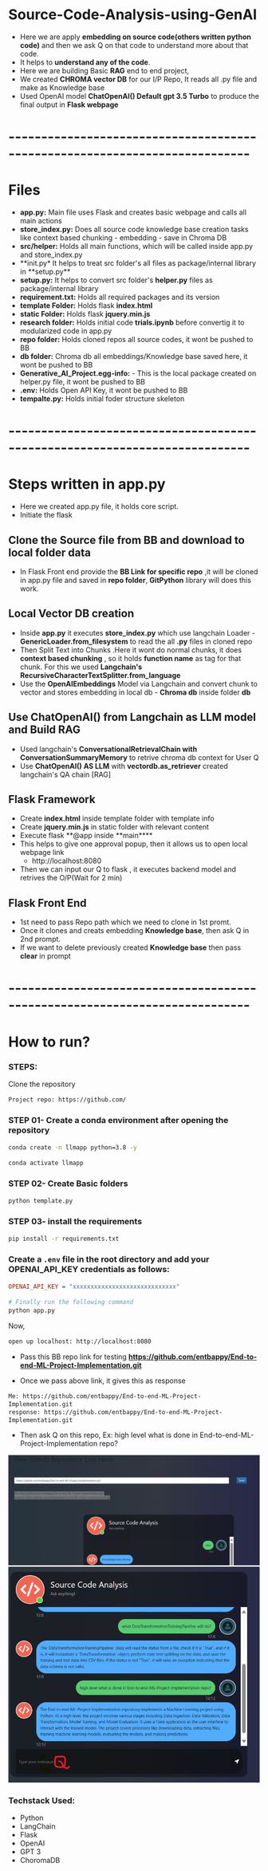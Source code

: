 # Source-Code-Analysis-using-GenAI

- Here we are apply **embedding on source code(others written python code)** and then we ask Q on that code to understand more about that code.
- It helps to **understand any of the code**.
- Here we are building Basic **RAG** end to end project,
- We created **CHROMA vector DB** for our I/P Repo, It reads all .py file and make as Knowledge base
- Used OpenAI model **ChatOpenAI() Default gpt 3.5 Turbo** to produce the final output in **Flask webpage**

# ---------------------------------------------------------------------------

# Files

- **app.py:** Main file uses Flask and creates basic webpage and calls all main actions
- **store_index.py:** Does all source code knowledge base creation tasks like context based chunking - embedding - save in Chroma DB
- **src/helper:** Holds all main functions, which will be called inside app.py and store_index.py
- **init.py\* It helps to treat src folder's all files as package/internal library in **setup.py\*\*
- **setup.py:** It helps to convert src folder's **helper.py** files as package/internal library
- **requirement.txt:** Holds all required packages and its version
- **template Folder:** Holds flask **index.html**
- **static Folder:** Holds flask **jquery.min.js**
- **research folder:** Holds initial code **trials.ipynb** before convertig it to modularized code in app.py
- **repo folder:** Holds cloned repos all source codes, it wont be pushed to BB
- **db folder:** Chroma db all embeddings/Knowledge base saved here, it wont be pushed to BB
- **Generative_AI_Project.egg-info:** - This is the local package created on helper.py file, it wont be pushed to BB
- **.env:** Holds Open API Key, it wont be pushed to BB
- **tempalte.py:** Holds initial foder structure skeleton

# ---------------------------------------------------------------------------

# Steps written in app.py

- Here we created app.py file, it holds core script.
- Initiate the flask

## Clone the Source file from BB and download to local folder data

- In Flask Front end provide the **BB Link for specific repo** ,it will be cloned in app.py file and saved in **repo folder**, **GitPython** library will does this work.

## Local Vector DB creation

- Inside **app.py** it executes **store_index.py** which use langchain Loader - **GenericLoader.from_filesystem** to read the all **.py** files in cloned repo
- Then Split Text into Chunks .Here it wont do normal chunks, it does **context based chunking** , so it holds **function name** as tag for that chunk. For this we used **Langchain's RecursiveCharacterTextSplitter.from_language**
- Use the **OpenAIEmbeddings** Model via Langchain and convert chunk to vector and stores embedding in local db - **Chroma db** inside folder **db**

## Use ChatOpenAI() from Langchain as LLM model and Build RAG

- Used langchain's **ConversationalRetrievalChain with ConversationSummaryMemory** to retrive chroma db context for User Q
- Use **ChatOpenAI() AS LLM** with **vectordb.as_retriever** created langchain's QA chain [RAG]

## Flask Framework

- Create **index.html** inside template folder with template info
- Create **jquery.min.js** in static folder with relevant content
- Execute flask **@app inside **main\*\*\*\*
- This helps to give one approval popup, then it allows us to open local webpage link
  - http://localhost:8080
- Then we can input our Q to flask , it executes backend model and retrives the O/P(Wait for 2 min)

## Flask Front End

- 1st need to pass Repo path which we need to clone in 1st promt.
- Once it clones and creats embedding **Knowledge base**, then ask Q in 2nd prompt.
- If we want to delete previously created **Knowledge base** then pass **clear** in prompt

# ---------------------------------------------------------------------------

# How to run?

### STEPS:

Clone the repository

```bash
Project repo: https://github.com/
```

### STEP 01- Create a conda environment after opening the repository

```bash
conda create -n llmapp python=3.8 -y
```

```bash
conda activate llmapp
```

### STEP 02- Create Basic folders

```bash
python template.py
```

### STEP 03- install the requirements

```bash
pip install -r requirements.txt
```

### Create a `.env` file in the root directory and add your OPENAI_API_KEY credentials as follows:

```ini
OPENAI_API_KEY = "xxxxxxxxxxxxxxxxxxxxxxxxxxxxx"
```

```bash
# Finally run the following command
python app.py
```

Now,

```bash
open up localhost: http://localhost:8080
```

- Pass this BB repo link for testing **https://github.com/entbappy/End-to-end-ML-Project-Implementation.git**

- Once we pass above link, it gives this as response

```
Me: https://github.com/entbappy/End-to-end-ML-Project-Implementation.git
response: https://github.com/entbappy/End-to-end-ML-Project-Implementation.git
```

- Then ask Q on this repo, Ex: high level what is done in End-to-end-ML-Project-Implementation repo?

![plot](app_page_1.png)
![plot](app_page_2.png)

### Techstack Used:

- Python
- LangChain
- Flask
- OpenAI
- GPT 3
- ChoromaDB
